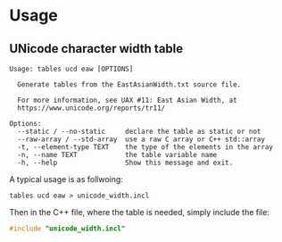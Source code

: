 # Usage

## UNicode character width table

```shell
Usage: tables ucd eaw [OPTIONS]

  Generate tables from the EastAsianWidth.txt source file.

  For more information, see UAX #11: East Asian Width, at
  https://www.unicode.org/reports/tr11/

Options:
  --static / --no-static     declare the table as static or not
  --raw-array / --std-array  use a raw C array or C++ std::array
  -t, --element-type TEXT    the type of the elements in the array
  -n, --name TEXT            the table variable name
  -h, --help                 Show this message and exit.
```

A typical usage is as follwoing:

```shell
tables ucd eaw > unicode_width.incl
```

Then in the C++ file, where the table is needed, simply include the file:

```cpp
#include "unicode_width.incl"
```
